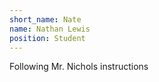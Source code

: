 ```yaml
---
short_name: Nate
name: Nathan Lewis
position: Student
---
```

Following Mr. Nichols instructions